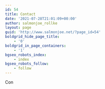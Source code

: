 ```yaml
---
id: 54
title: Contact
date: '2021-07-28T21:01:09+00:00'
author: salmonjoe_rollke
layout: page
guid: 'http://www.salmonjoe.net/?page_id=54'
boldgrid_hide_page_title:
    - '0'
boldgrid_in_page_containers:
    - '1'
bgseo_robots_index:
    - index
bgseo_robots_follow:
    - follow
---
```


<div class="boldgrid-section"><div class="container"><div class="row"><div class="col-md-12 col-xs-12 col-sm-12">Con

</div></div></div></div>
